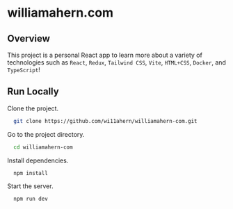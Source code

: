 # williamahern.com
## Overview

This project is a personal React app to learn more about a variety of technologies such as `React`, `Redux`, `Tailwind CSS`, `Vite`, `HTML+CSS`, `Docker`, and `TypeScript`!

## Run Locally
Clone the project.

```bash
  git clone https://github.com/wi11ahern/williamahern-com.git
```

Go to the project directory.

```bash
  cd williamahern-com
```

Install dependencies.

```bash
  npm install
```

Start the server.

```bash
  npm run dev 
```

